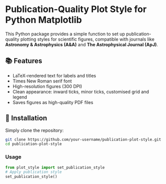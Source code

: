 # Publication-Quality Plot Style for Python Matplotlib

This Python package provides a simple function to set up publication-quality plotting styles for scientific figures, compatible with journals like **Astronomy & Astrophysics (A&A)** and **The Astrophysical Journal (ApJ)**.

## 📚 Features

- LaTeX-rendered text for labels and titles
- Times New Roman serif font
- High-resolution figures (300 DPI)
- Clean appearance: inward ticks, minor ticks, customised grid and legend
- Saves figures as high-quality PDF files

## 🚀 Installation

Simply clone the repository:

```bash
git clone https://github.com/your-username/publication-plot-style.git
cd publication-plot-style
```
### Usage

```python
from plot_style import set_publication_style
# Apply publication style
set_publication_style()
